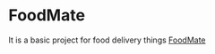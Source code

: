 # FoodMate

It is a basic project for food delivery things
[FoodMate](https://sourajeet-dey.github.io/FoodMate/)
